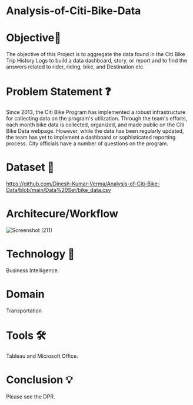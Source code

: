 # Analysis-of-Citi-Bike-Data
# Objective🎯
The objective of this Project is to aggregate the data found in the Citi Bike Trip History Logs to build a data dashboard, story, or report and to find the answers related to rider, riding, bike, and Destination etc.
# Problem Statement ❓
Since 2013, the Citi Bike Program has implemented a robust infrastructure for collecting data on the program's utilization. Through the team's efforts, each month bike data is collected, organized, and made public on the Citi Bike Data webpage.
However, while the data has been regularly updated, the team has yet to implement a dashboard or sophisticated reporting process. City officials have a number of questions on the program.
# Dataset 📀
https://github.com/Dinesh-Kumar-Verma/Analysis-of-Citi-Bike-Data/blob/main/Data%20Set/bike_data.csv
# Architecure/Workflow
![Screenshot (211)](https://user-images.githubusercontent.com/72399132/163096949-0e21991e-221c-458e-85f0-407b436086cb.png)

# Technology 👩‍
Business Intelligence.
# Domain
Transportation
# Tools 🛠
Tableau and Microsoft Office.
# Conclusion 💡
Please see the DPR.


